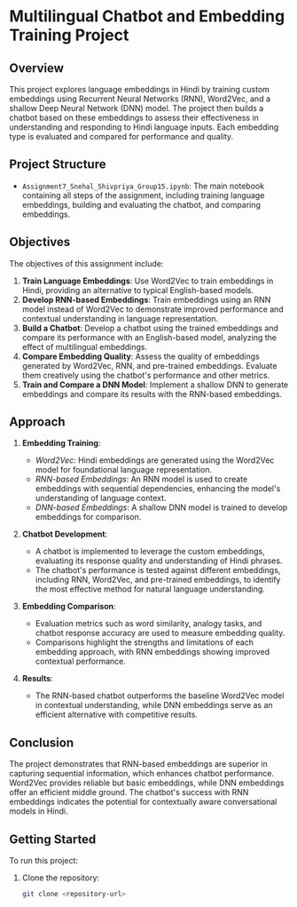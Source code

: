 # Multilingual Chatbot and Embedding Training Project

## Overview
This project explores language embeddings in Hindi by training custom embeddings using Recurrent Neural Networks (RNN), Word2Vec, and a shallow Deep Neural Network (DNN) model. The project then builds a chatbot based on these embeddings to assess their effectiveness in understanding and responding to Hindi language inputs. Each embedding type is evaluated and compared for performance and quality.

## Project Structure
- `Assignment7_Snehal_Shivpriya_Group15.ipynb`: The main notebook containing all steps of the assignment, including training language embeddings, building and evaluating the chatbot, and comparing embeddings.

## Objectives
The objectives of this assignment include:
1. **Train Language Embeddings**: Use Word2Vec to train embeddings in Hindi, providing an alternative to typical English-based models.
2. **Develop RNN-based Embeddings**: Train embeddings using an RNN model instead of Word2Vec to demonstrate improved performance and contextual understanding in language representation.
3. **Build a Chatbot**: Develop a chatbot using the trained embeddings and compare its performance with an English-based model, analyzing the effect of multilingual embeddings.
4. **Compare Embedding Quality**: Assess the quality of embeddings generated by Word2Vec, RNN, and pre-trained embeddings. Evaluate them creatively using the chatbot's performance and other metrics.
5. **Train and Compare a DNN Model**: Implement a shallow DNN to generate embeddings and compare its results with the RNN-based embeddings.

## Approach
1. **Embedding Training**:
   - *Word2Vec*: Hindi embeddings are generated using the Word2Vec model for foundational language representation.
   - *RNN-based Embeddings*: An RNN model is used to create embeddings with sequential dependencies, enhancing the model's understanding of language context.
   - *DNN-based Embeddings*: A shallow DNN model is trained to develop embeddings for comparison.

2. **Chatbot Development**:
   - A chatbot is implemented to leverage the custom embeddings, evaluating its response quality and understanding of Hindi phrases.
   - The chatbot's performance is tested against different embeddings, including RNN, Word2Vec, and pre-trained embeddings, to identify the most effective method for natural language understanding.

3. **Embedding Comparison**:
   - Evaluation metrics such as word similarity, analogy tasks, and chatbot response accuracy are used to measure embedding quality.
   - Comparisons highlight the strengths and limitations of each embedding approach, with RNN embeddings showing improved contextual performance.

4. **Results**:
   - The RNN-based chatbot outperforms the baseline Word2Vec model in contextual understanding, while DNN embeddings serve as an efficient alternative with competitive results.

## Conclusion
The project demonstrates that RNN-based embeddings are superior in capturing sequential information, which enhances chatbot performance. Word2Vec provides reliable but basic embeddings, while DNN embeddings offer an efficient middle ground. The chatbot's success with RNN embeddings indicates the potential for contextually aware conversational models in Hindi.

## Getting Started
To run this project:
1. Clone the repository:
   ```bash
   git clone <repository-url>
